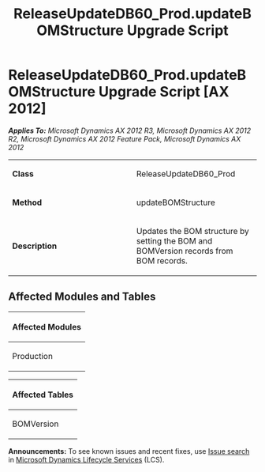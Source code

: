 ﻿---
title: ReleaseUpdateDB60_Prod.updateBOMStructure Upgrade Script
TOCTitle: ReleaseUpdateDB60_Prod.updateBOMStructure Upgrade Script
ms:assetid: 434112e5-5654-085b-d87c-e7167c189500
ms:mtpsurl: https://msdn.microsoft.com/en-us/library/JJ718868(v=AX.60)
ms:contentKeyID: 49707912
ms.date: 05/18/2015
mtps_version: v=AX.60
---

# ReleaseUpdateDB60\_Prod.updateBOMStructure Upgrade Script [AX 2012]


_**Applies To:** Microsoft Dynamics AX 2012 R3, Microsoft Dynamics AX 2012 R2, Microsoft Dynamics AX 2012 Feature Pack, Microsoft Dynamics AX 2012_

<table>
<colgroup>
<col style="width: 50%" />
<col style="width: 50%" />
</colgroup>
<tbody>
<tr class="odd">
<td><p><strong>Class</strong></p></td>
<td><p>ReleaseUpdateDB60_Prod</p></td>
</tr>
<tr class="even">
<td><p><strong>Method</strong></p></td>
<td><p>updateBOMStructure</p></td>
</tr>
<tr class="odd">
<td><p><strong>Description</strong></p></td>
<td><p>Updates the BOM structure by setting the BOM and BOMVersion records from BOM records.</p></td>
</tr>
</tbody>
</table>


## Affected Modules and Tables

<table>
<colgroup>
<col style="width: 100%" />
</colgroup>
<thead>
<tr class="header">
<th><p>Affected Modules</p></th>
</tr>
</thead>
<tbody>
<tr class="odd">
<td><p>Production</p></td>
</tr>
</tbody>
</table>


<table>
<colgroup>
<col style="width: 100%" />
</colgroup>
<thead>
<tr class="header">
<th><p>Affected Tables</p></th>
</tr>
</thead>
<tbody>
<tr class="odd">
<td><p>BOMVersion</p></td>
</tr>
</tbody>
</table>

  
**Announcements:** To see known issues and recent fixes, use [Issue search](http://go.microsoft.com/fwlink/?linkid=389258) in [Microsoft Dynamics Lifecycle Services](http://go.microsoft.com/fwlink/?linkid=306505) (LCS).

